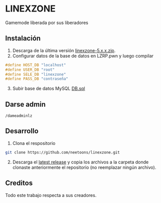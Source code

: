 # LINEXZONE
Gamemode liberada por sus liberadores 

##  Instalación
1. Descarga de la última versión [linexzone-5.x.x.zip](https://github.com/neetoons/linexzone/releases/latest).
2. Configurar datos de la base de datos en LZRP.pwn y luego compilar
```c
#define HOST_DB "localhost"
#define USER_DB "root"
#define SELE_DB "linexzone"
#define PASS_DB "contraseña"

```  
3. Subir base de datos MySQL [DB.sql](https://github.com/neetoons/linexzone/blob/main/DB.sql)

## Darse admin
```
/dameadminlz
```

## Desarrollo
1. Clona el respositorio
```bash
git clone https://github.com/neetoons/linexzone.git
```
2. Descarga el [latest release](https://github.com/neetoons/linexzone/releases/latest) y copia los archivos a la carpeta donde clonaste anteriormente el repositorio (no reemplazar ningún archivo).

## Creditos
Todo este trabajo respecta a sus creadores.
